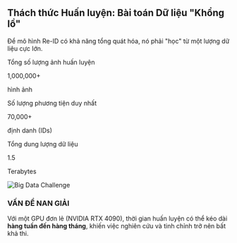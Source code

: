 <!--
  Slide này có bố cục tối giản nhưng tập trung vào các con số và hình ảnh ẩn dụ.
  - data-background-transition="zoom": Tạo hiệu ứng zoom vào khi chuyển đến slide này, tạo cảm giác "đi sâu" vào vấn đề.
  - Các con số được làm nổi bật với hiệu ứng "counter" để gây ấn tượng.
-->
<section 
  data-background-image="/images/backgrounds/agenda-bg.png" 
  data-background-opacity="1"
  class="h-full"
>
  <div class="w-full h-full flex flex-col justify-center items-center text-white drop-shadow-lg">
    <h2 class="text-5xl md:text-6xl font-extrabold text-tech-highlight bg-black/70 px-8 py-4 rounded-lg shadow-lg">
      Thách thức Huấn luyện: <strong class="text-tech-highlight">Bài toán Dữ liệu "Khổng lồ"</strong>
    </h2>
    <p class="text-2xl md:text-3xl font-semibold mt-6 mb-12 bg-black/60 px-6 py-3 rounded-lg shadow">
      Để mô hình Re-ID có khả năng tổng quát hóa, nó phải "học" từ một lượng dữ liệu cực lớn.
    </p>
    <div class="grid grid-cols-1 md:grid-cols-2 gap-16 w-full max-w-6xl mx-auto items-center">
      <!-- CỘT TRÁI: CÁC CON SỐ ẤN TƯỢNG -->
      <div class="flex flex-col space-y-12">
        <!-- Số lượng ảnh -->
        <div class="fragment" data-fragment-index="1">
          <p class="text-2xl md:text-3xl font-bold">Tổng số lượng ảnh huấn luyện</p>
          <p class="text-7xl md:text-8xl text-tech-highlight font-black bg-black/80 px-6 py-4 rounded-lg shadow-lg">
            <span class="count-up" data-from="0" data-to="1000000" data-decimals="0" data-duration="2">1,000,000</span>+
          </p>
          <p class="text-2xl md:text-3xl font-medium">hình ảnh</p>
        </div>
        <!-- Số lượng ID -->
        <div class="fragment" data-fragment-index="2">
          <p class="text-2xl md:text-3xl font-bold">Số lượng phương tiện duy nhất</p>
          <p class="text-7xl md:text-8xl text-tech-highlight font-black bg-black/80 px-6 py-4 rounded-lg shadow-lg">
            <span class="count-up" data-from="0" data-to="70000" data-decimals="0" data-duration="2">70,000</span>+
          </p>
          <p class="text-2xl md:text-3xl font-medium">định danh (IDs)</p>
        </div>
        <!-- Dung lượng -->
        <div class="fragment" data-fragment-index="3">
          <p class="text-2xl md:text-3xl font-bold">Tổng dung lượng dữ liệu</p>
          <p class="text-7xl md:text-8xl text-tech-highlight font-black bg-black/80 px-6 py-4 rounded-lg shadow-lg">
            <span class="count-up" data-from="0" data-to="1.5" data-decimals="1" data-duration="2">1.5</span>
          </p>
          <p class="text-2xl md:text-3xl font-medium">Terabytes</p>
        </div>
      </div>
      <!-- CỘT PHẢI: HÌNH ẢNH ẨN DỤ & VẤN ĐỀ -->
      <div class="fragment" data-fragment-index="4">
        <img src="images/big-data-gpu-crush.png" alt="Big Data Challenge" class="mx-auto w-3/4 rounded-lg shadow-xl border-4 border-tech-highlight">
        <div class="bg-red-900/90 border-l-4 border-red-500 text-white p-8 rounded-r-lg mt-12 shadow-lg">
          <h3 class="font-bold text-3xl mb-4">VẤN ĐỀ NAN GIẢI</h3>
          <p class="text-2xl md:text-2xl font-semibold">
            Với một GPU đơn lẻ (NVIDIA RTX 4090), thời gian huấn luyện có thể kéo dài <strong class="text-yellow-300">hàng tuần đến hàng tháng</strong>, khiến việc nghiên cứu và tinh chỉnh trở nên bất khả thi.
          </p>
        </div>
      </div>
    </div>
  </div>
</section>
<!-- Đoạn script nhỏ để kích hoạt hiệu ứng số đếm -->
<script>
  // Hàm này sẽ được gọi khi slide này hiện ra
  function startCountUp() {
    const countUpElements = document.querySelectorAll('.count-up');
    countUpElements.forEach(el => {
      const from = parseFloat(el.dataset.from);
      const to = parseFloat(el.dataset.to);
      const duration = parseInt(el.dataset.duration) * 1000;
      const decimals = parseInt(el.dataset.decimals);
      let start = null;
      function step(timestamp) {
        if (!start) start = timestamp;
        const progress = Math.min((timestamp - start) / duration, 1);
        const current = from + progress * (to - from);
        el.textContent = current.toLocaleString(undefined, {
          minimumFractionDigits: decimals,
          maximumFractionDigits: decimals
        });
        if (progress < 1) {
          window.requestAnimationFrame(step);
        }
      }
      window.requestAnimationFrame(step);
    });
  }
  // Lắng nghe sự kiện khi slide hiện ra
  Reveal.addEventListener('slidechanged', event => {
    // event.currentSlide là slide đang hiển thị
    if (event.currentSlide.querySelector('.count-up')) {
      startCountUp();
    }
  });
</script>

